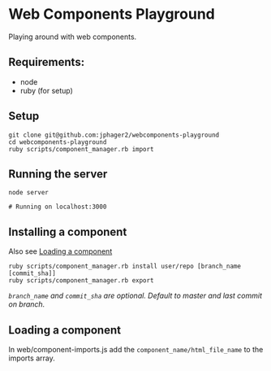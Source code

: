 # Web Components Playground

Playing around with web components.

## Requirements:

- node
- ruby (for setup)

## Setup

```
git clone git@github.com:jphager2/webcomponents-playground
cd webcomponents-playground
ruby scripts/component_manager.rb import
```

## Running the server

```
node server

# Running on localhost:3000
```

## Installing a component

Also see [Loading a component](loading-a-component)

```
ruby scripts/component_manager.rb install user/repo [branch_name [commit_sha]]
ruby scripts/component_manager.rb export
```
*`branch_name` and `commit_sha` are optional. Default to master and last commit on branch.*

## Loading a component

In web/component-imports.js add the `component_name/html_file_name` to the imports array.
